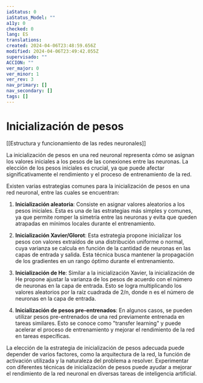 ```yaml
---
iaStatus: 0
iaStatus_Model: ""
a11y: 0
checked: 0
lang: ES
translations: 
created: 2024-04-06T23:48:59.656Z
modified: 2024-04-06T23:49:42.055Z
supervisado: ""
ACCION: ""
ver_major: 0
ver_minor: 1
ver_rev: 3
nav_primary: []
nav_secondary: []
tags: []
---
```

# Inicialización de pesos

[[Estructura y funcionamiento de las  redes neuronales]]

La inicialización de pesos en una red neuronal representa cómo se asignan los valores iniciales a los pesos de las conexiones entre las neuronas. La elección de los pesos iniciales es crucial, ya que puede afectar significativamente el rendimiento y el proceso de entrenamiento de la red.

  

Existen varias estrategias comunes para la inicialización de pesos en una red neuronal, entre las cuales se encuentran:

  

1. **Inicialización aleatoria**: Consiste en asignar valores aleatorios a los pesos iniciales. Esta es una de las estrategias más simples y comunes, ya que permite romper la simetría entre las neuronas y evita que queden atrapadas en mínimos locales durante el entrenamiento.

  

2. **Inicialización Xavier/Glorot**: Esta estrategia propone inicializar los pesos con valores extraídos de una distribución uniforme o normal, cuya varianza se calcula en función de la cantidad de neuronas en las capas de entrada y salida. Esta técnica busca mantener la propagación de los gradientes en un rango óptimo durante el entrenamiento.

  

3. **Inicialización de He**: Similar a la inicialización Xavier, la inicialización de He propone ajustar la varianza de los pesos de acuerdo con el número de neuronas en la capa de entrada. Esto se logra multiplicando los valores aleatorios por la raíz cuadrada de 2/n, donde n es el número de neuronas en la capa de entrada.

  

4. **Inicialización de pesos pre-entrenados**: En algunos casos, se pueden utilizar pesos pre-entrenados de una red previamente entrenada en tareas similares. Esto se conoce como "transfer learning" y puede acelerar el proceso de entrenamiento y mejorar el rendimiento de la red en tareas específicas.

  

La elección de la estrategia de inicialización de pesos adecuada puede depender de varios factores, como la arquitectura de la red, la función de activación utilizada y la naturaleza del problema a resolver. Experimentar con diferentes técnicas de inicialización de pesos puede ayudar a mejorar el rendimiento de la red neuronal en diversas tareas de inteligencia artificial.